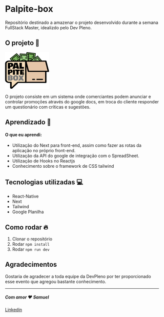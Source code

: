 # Palpite-box

Repositório destinado a amazenar o projeto desenvolvido durante a semana FullStack Master, idealizdo pelo Dev Pleno.

## O projeto :rocket:

![Imagem](/public/logo_palpitebox.png)

O projeto consiste em um sistema onde comerciantes podem anunciar e controlar promoções através do google docs, em troca do cliente responder um questionário com críticas e sugestões.

## Aprendizado :book:

#### O que eu aprendi:

- Utilização do Next para front-end, assim como fazer as rotas da aplicação no próprio front-end.
- Utilização da API do google de integração com o SpreadSheet.
- Utilização de Hooks no Reactjs
- Conhecimento sobre o framework de CSS tailwind

## Tecnologias utilizadas :computer:

- React-Native
- Next
- Tailwind
- Google Planilha

## Como rodar :fire:

1. Clonar o repositório
1. Rodar `npm install`
1. Rodar `npm run dev`

## Agradecimentos

Gostaria de agradecer a toda equipe da DevPleno por ter proporcionado esse evento que agregou bastante conhecimento.

---

##### Com amor :heart: Samuel

[Linkedin](https://www.linkedin.com/in/samuel-santos-036375174/)

